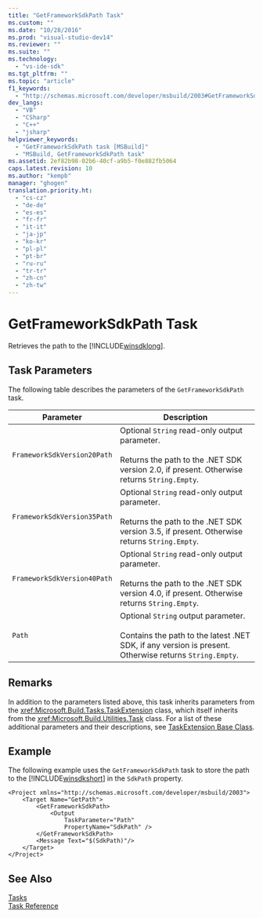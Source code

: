 ```yaml
---
title: "GetFrameworkSdkPath Task"
ms.custom: ""
ms.date: "10/28/2016"
ms.prod: "visual-studio-dev14"
ms.reviewer: ""
ms.suite: ""
ms.technology: 
  - "vs-ide-sdk"
ms.tgt_pltfrm: ""
ms.topic: "article"
f1_keywords: 
  - "http://schemas.microsoft.com/developer/msbuild/2003#GetFrameworkSdkPath"
dev_langs: 
  - "VB"
  - "CSharp"
  - "C++"
  - "jsharp"
helpviewer_keywords: 
  - "GetFrameworkSdkPath task [MSBuild]"
  - "MSBuild, GetFrameworkSdkPath task"
ms.assetid: 2ef82b98-02b6-40cf-a9b5-f0e882fb5064
caps.latest.revision: 10
ms.author: "kempb"
manager: "ghogen"
translation.priority.ht: 
  - "cs-cz"
  - "de-de"
  - "es-es"
  - "fr-fr"
  - "it-it"
  - "ja-jp"
  - "ko-kr"
  - "pl-pl"
  - "pt-br"
  - "ru-ru"
  - "tr-tr"
  - "zh-cn"
  - "zh-tw"
---
```

# GetFrameworkSdkPath Task
Retrieves the path to the [!INCLUDE[winsdklong](../deployment/includes/winsdklong_md.md)].  
  
## Task Parameters  
 The following table describes the parameters of the `GetFrameworkSdkPath` task.  
  
|Parameter|Description|  
|---------------|-----------------|  
|`FrameworkSdkVersion20Path`|Optional `String` read-only output parameter.<br /><br /> Returns the path to the .NET SDK version 2.0, if present. Otherwise returns `String.Empty`.|  
|`FrameworkSdkVersion35Path`|Optional `String` read-only output parameter.<br /><br /> Returns the path to the .NET SDK version 3.5, if present. Otherwise returns `String.Empty`.|  
|`FrameworkSdkVersion40Path`|Optional `String` read-only output parameter.<br /><br /> Returns the path to the .NET SDK version 4.0, if present. Otherwise returns `String.Empty`.|  
|`Path`|Optional `String` output parameter.<br /><br /> Contains the path to the latest .NET SDK, if any version is present. Otherwise returns `String.Empty`.|  
  
## Remarks  
 In addition to the parameters listed above, this task inherits parameters from the <xref:Microsoft.Build.Tasks.TaskExtension> class, which itself inherits from the <xref:Microsoft.Build.Utilities.Task> class. For a list of these additional parameters and their descriptions, see [TaskExtension Base Class](../msbuild/taskextension-base-class.md).  
  
## Example  
 The following example uses the `GetFrameworkSdkPath` task to store the path to the [!INCLUDE[winsdkshort](../debugger/debug-interface-access/includes/winsdkshort_md.md)] in the `SdkPath` property.  
  
```  
<Project xmlns="http://schemas.microsoft.com/developer/msbuild/2003">  
    <Target Name="GetPath">  
        <GetFrameworkSdkPath>  
            <Output  
                TaskParameter="Path"  
                PropertyName="SdkPath" />  
        </GetFrameworkSdkPath>  
        <Message Text="$(SdkPath)"/>  
    </Target>  
</Project>  
```  
  
## See Also  
 [Tasks](../msbuild/msbuild-tasks.md)   
 [Task Reference](../msbuild/msbuild-task-reference.md)